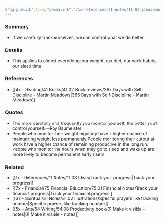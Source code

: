 ```yaml
---
{"dg-publish":true,"permalink":"/1x-references/11-notes/11-03-ideas/monitoring-and-tracking-makes-change-more-likely/","title":"Monitoring makes change more likely","created":"2024-03-30T13:41:14.602+03:00","updated":"2024-03-30T13:41:14.602+03:00"}
---
```



### Summary
- If we carefully track ourselves, we can control what we do better

### Details
- This applies to almost everything: our weight, our diet, our work habits, our sleep time

### References
- [[4x - Reading/41 Books/41.02 Book reviews/365 Days with Self-Discipline - Martin Meadows\|365 Days with Self-Discipline - Martin Meadows]]

### Quotes
- The more carefully and frequently you monitor yourself, the better you’ll control yourself.—Roy Baumeister
- People who monitor their weight regularly have a higher chance of maintaining weight loss permanently.People monitoring their output at work have a higher chance of remaining productive in the long run. People who monitor the hours when they go to sleep and wake up are more likely to become permanent early risers

### Related
- [[1x - References/11 Notes/11.03 Ideas/Track your progress\|Track your progress]]
- [[7x - Financial/75 Financial Education/75.01 Financial Notes/Track your financial progress\|Track your financial progress]]
- [[3x - Spiritual/31 Notes/31.02 Illustrations/Specific prayers like tracking number\|Specific prayers like tracking number]]
- [[5x - Arts/54 Writing/54.08 Productivity book/01 Make it visible - notes\|01 Make it visible - notes]]